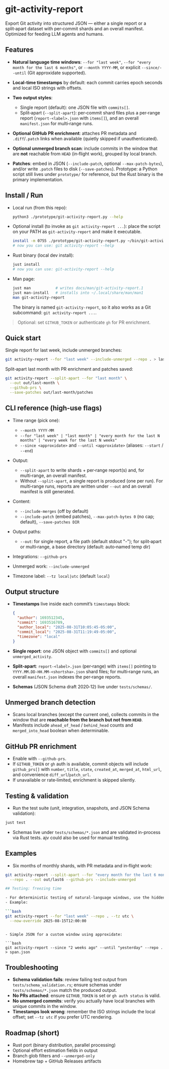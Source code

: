 # git-activity-report

Export Git activity into structured JSON — either a single report or a split‑apart dataset with per‑commit shards and an overall manifest. Optimized for feeding LLM agents and humans.

## Features

- **Natural language time windows**: `--for "last week"`, `--for "every month for the last 6 months"`, or `--month YYYY-MM`, or explicit `--since/--until` (Git approxidate supported).
- **Local‑time timestamps** by default: each commit carries epoch seconds and local ISO strings with offsets.
- **Two output styles**:

  - Single report (default): one JSON file with `commits[]`.
  - Split‑apart (`--split-apart`): per‑commit shard files plus a per‑range report (`report-<label>.json` with `items[]`), and an overall `manifest.json` for multi‑range runs.

- **Optional GitHub PR enrichment**: attaches PR metadata and `.diff`/`.patch` links when available (quietly skipped if unauthenticated).
- **Optional unmerged branch scan**: include commits in the window that are **not** reachable from `HEAD` (in‑flight work), grouped by local branch.
- **Patches**: embed in JSON (`--include-patch`, optional `--max-patch-bytes`), and/or write `.patch` files to disk (`--save-patches`).
Prototype: a Python script still lives under `prototype/` for reference, but the Rust binary is the primary implementation.

## Install / Run

- Local run (from this repo):

  ```bash
  python3 ./prototype/git-activity-report.py --help
  ```

- Optional install (to invoke as `git activity-report ...`): place the script on your PATH as `git-activity-report` and make it executable.

  ```bash
  install -m 0755 ./prototype/git-activity-report.py ~/bin/git-activity-report
  # now you can use: git activity-report --help
  ```

- Rust binary (local dev install):

  ```bash
  just install
  # now you can use: git-activity-report --help
  ```

- Man page:

  ```bash
  just man           # writes docs/man/git-activity-report.1
  just man-install   # installs into ~/.local/share/man/man1
  man git-activity-report
  ```

  The binary is named `git-activity-report`, so it also works as a Git subcommand: `git activity-report ...`.

> Optional: set `GITHUB_TOKEN` or authenticate `gh` for PR enrichment.

## Quick start

Single report for last week, include unmerged branches:

```bash
git activity-report --for "last week" --include-unmerged --repo . > last_week.json
```

Split‑apart last month with PR enrichment and patches saved:

```bash
git activity-report --split-apart --for "last month" \
  --out out/last-month \
  --github-prs \
  --save-patches out/last-month/patches
```

## CLI reference (high‑use flags)

- Time range (pick one):

  - `--month YYYY-MM`
  - `--for "last week" | "last month" | "every month for the last N months" | "every week for the last N weeks"`
  - `--since <approxidate>` and `--until <approxidate>` (aliases: `--start` / `--end`)

- Output:
  - `--split-apart` to write shards + per‑range report(s) and, for multi‑range, an overall manifest.
  - Without `--split-apart`, a single report is produced (one per run). For multi‑range runs, reports are written under `--out` and an overall manifest is still generated.
- Content:

  - `--include-merges` (off by default)
  - `--include-patch` (embed patches), `--max-patch-bytes 0` (no cap; default), `--save-patches DIR`

- Output paths:

  - `--out`: for single report, a file path (default stdout "-"); for split‑apart or multi‑range, a base directory (default: auto‑named temp dir)

- Integrations: `--github-prs`
- Unmerged work: `--include-unmerged`
- Timezone label: `--tz local|utc` (default `local`)

## Output structure

- **Timestamps** live inside each commit’s `timestamps` block:

  ```json
  {
    "author": 1693512345,
    "commit": 1693516789,
    "author_local": "2025-08-31T10:05:45-05:00",
    "commit_local": "2025-08-31T11:19:49-05:00",
    "timezone": "local"
  }
  ```

- **Single report**: one JSON object with `commits[]` and optional `unmerged_activity`.
- **Split‑apart**: `report-<label>.json` (per‑range) with `items[]` pointing to `YYYY.MM.DD-HH.MM-<shortsha>.json` shard files; for multi‑range runs, an overall `manifest.json` indexes the per‑range reports.
- **Schemas** (JSON Schema draft 2020‑12) live under `tests/schemas/`.

## Unmerged branch detection

- Scans local branches (except the current one), collects commits in the window that are **reachable from the branch but not from `HEAD`**.
- Manifests include `ahead_of_head` / `behind_head` counts and `merged_into_head` boolean when determinable.

## GitHub PR enrichment

- Enable with `--github-prs`.
- If `GITHUB_TOKEN` or `gh` auth is available, commit objects will include `github_prs[]` with `number`, `title`, `state`, `created_at`, `merged_at`, `html_url`, and convenience `diff_url`/`patch_url`.
- If unavailable or rate‑limited, enrichment is skipped silently.

## Testing & validation

- Run the test suite (unit, integration, snapshots, and JSON Schema validation):

```bash
just test
```

- Schemas live under `tests/schemas/*.json` and are validated in-process via Rust tests. ajv could also be used for manual testing.

## Examples

- Six months of monthly shards, with PR metadata and in‑flight work:

```bash
git activity-report --split-apart --for "every month for the last 6 months" \
  --repo . --out out/last6 --github-prs --include-unmerged

## Testing: freezing time

- For deterministic testing of natural-language windows, use the hidden flag `--now-override` with either RFC3339 (e.g., `2025-08-15T12:00:00Z`) or a local naive time (e.g., `2025-08-15T12:00:00`).
- Example:

```bash
git activity-report --for "last week" --repo . --tz utc \
  --now-override 2025-08-15T12:00:00
```
```

- Simple JSON for a custom window using approxidate:

```bash
git activity-report --since "2 weeks ago" --until "yesterday" --repo . > span.json
```

## Troubleshooting

- **Schema validation fails**: review failing test output from `tests/schema_validation.rs`; ensure schemas under `tests/schemas/*.json` match the produced output.
- **No PRs attached**: ensure `GITHUB_TOKEN` is set or `gh auth status` is valid.
- **No unmerged commits**: verify you actually have local branches with unique commits in the window.
- **Timestamps look wrong**: remember the ISO strings include the local offset; set `--tz utc` if you prefer UTC rendering.

## Roadmap (short)

- Rust port (binary distribution, parallel processing)
- Optional effort estimation fields in output
- Branch glob filters and `--unmerged-only`
- Homebrew tap + GitHub Releases artifacts
